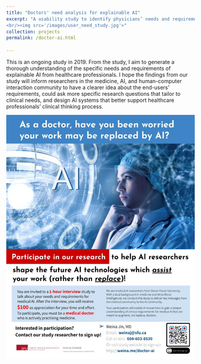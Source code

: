 ```yaml
---
title: "Doctors' need analysis for explainable AI"
excerpt: "A usability study to identify physicians’ needs and requirements of explainable artificial intelligence
<br/><img src='/images/user_need_study.jpg'>"
collection: projects
permalink: /doctor-ai.html

---
```


This is an ongoing study in 2019. From the study, I aim to generate a thorough understanding of the specific needs and requirements of explainable AI from healthcare professionals. I hope the findings from our study will inform researchers in the medicine, AI, and human-computer interaction community to have a clearer idea about the end-users’ requirements, could ask more specific research questions that tailor to clinical needs, and design AI systems that better support healthcare professionals’ clinical thinking process.

![doctor-ai-user-stuy-poster](/images/doctor_ai_recruitment_poster.jpg)
